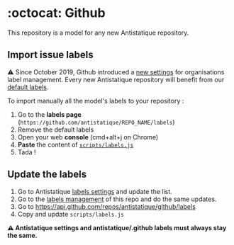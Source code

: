 # :octocat: Github
This repository is a model for any new Antistatique repository.

## Import issue labels

⚠️ Since October 2019, Github introduced a [new settings](https://help.github.com/en/github/setting-up-and-managing-organizations-and-teams/managing-default-labels-for-repositories-in-your-organization) for organisations label management. Every new Antistatique repository will benefit from our [default labels](https://github.com/organizations/antistatique/settings/labels).


To import manually all the model's labels to your repository :

1. Go to the **labels page** (`https://github.com/antistatique/REPO_NAME/labels`)
2. Remove the default labels
3. Open your web **console** (cmd+alt+j on Chrome)
4. **Paste** the content of [`scripts/labels.js`](https://raw.githubusercontent.com/antistatique/github/master/scripts/labels.js) 
5. Tada !

## Update the labels
1. Go to Antistatique [labels settings](https://github.com/organizations/antistatique/settings/labels) and update the list.
2. Go to the [labels management](https://github.com/antistatique/.github/labels) of this repo and do the same updates.
3. Go to https://api.github.com/repos/antistatique/github/labels
4. Copy and update `scripts/labels.js`

**⚠️ Antistatique settings and antistatique/.github labels must always stay the same.**
